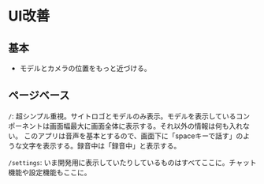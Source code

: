 # UI改善

## 基本

- モデルとカメラの位置をもっと近づける。

## ページベース

`/`: 超シンプル重視。サイトロゴとモデルのみ表示。モデルを表示しているコンポーネントは画面幅最大に画面全体に表示する。それ以外の情報は何も入れない。
    このアプリは音声を基本とするので、画面下に「spaceキーで話す」のような文字を表示する。録音中は「録音中」と表示する。

`/settings`: いま開発用に表示していたりしているものはすべてここに。チャット機能や設定機能もここに。
